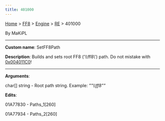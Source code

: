 ```yaml
---
title: 401000
---
```


[Home](/ff7-flat-wiki/Main%20Page.md) > [FF8](/ff7-flat-wiki/FF8.md) > [Engine](/ff7-flat-wiki/FF8/Engine.md) > [RE](/ff7-flat-wiki/FF8/Engine/RE.md) > 401000

By MaKiPL

------------------------------------------------------------------------

**Custom name**: SetFF8Path

**Description**: Builds and sets root FF8 ('\\\\ff8\\') path. Do not
mistake with [0x004011C0][]!

------------------------------------------------------------------------

**Arguments**:

char\[\] string - Root path string. Example: *""\\\\ff8""*

**Edits**:

01A77830 - Paths\_1\[260\]

01A77934 - Paths\_2\[260\]

  [0x004011C0]: /ff7-flat-wiki/FF8/Engine/RE/4011C0.md "wikilink"

